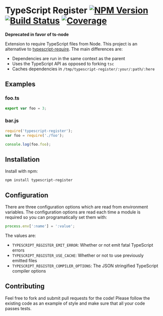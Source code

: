 # TypeScript Register [![NPM Version][npm-image]][npm-url] [![Build Status][travis-image]][travis-url] [![Coverage][coveralls-image]][coveralls-url]

**Deprecated in favor of ts-node**

Extension to require TypeScript files from Node. This project is an alternative to [typescript-require][typescript-require]. The main differences are:

- Dependencies are run in the same context as the parent
- Uses the TypeScript API as opposed to forking `tsc`
- Caches dependencies in `/tmp/typescript-register/:your/:path/:here`

## Examples

### foo.ts

```ts
export var foo = 3;
```

### bar.js
```js
require('typescript-register');
var foo = require('./foo');

console.log(foo.foo);
```

## Installation

Install with npm:

```
npm install typescript-register
```

## Configuration

There are three configuration options which are read from environment variables. The configuration options are read each time a module is required so you can programatically set them with: 

```js
process.env[':name'] = ':value';
```

The values are:

- `TYPESCRIPT_REGISTER_EMIT_ERROR`: Whether or not emit fatal TypeScript errors
- `TYPESCRIPT_REGISTER_USE_CACHE`: Whether or not to use previously emitted files
- `TYPESCRIPT_REGISTER_COMPILER_OPTIONS`: The JSON stringified TypeScript compiler options

## Contributing

Feel free to fork and submit pull requests for the code! Please follow the existing code as an example of style and make sure that all your code passes tests.

[npm-url]: https://www.npmjs.org/package/typescript-register
[npm-image]: http://img.shields.io/npm/v/typescript-register.svg?style=flat-square

[travis-url]: http://travis-ci.org/pspeter3/typescript-register
[travis-image]: http://img.shields.io/travis/pspeter3/typescript-register/master.svg?style=flat-square

[coveralls-url]: https://coveralls.io/r/pspeter3/typescript-register
[coveralls-image]: https://img.shields.io/coveralls/pspeter3/typescript-register/master.svg?style=flat-square

[typescript-require]: https://github.com/eknkc/typescript-require
